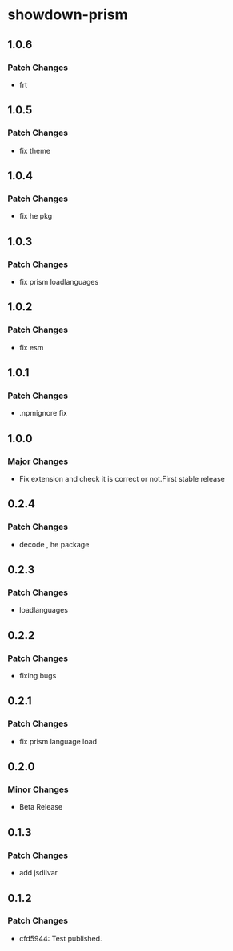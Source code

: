 # showdown-prism

## 1.0.6

### Patch Changes

- frt

## 1.0.5

### Patch Changes

- fix theme

## 1.0.4

### Patch Changes

- fix he pkg

## 1.0.3

### Patch Changes

- fix prism loadlanguages

## 1.0.2

### Patch Changes

- fix esm

## 1.0.1

### Patch Changes

- .npmignore fix

## 1.0.0

### Major Changes

- Fix extension and check it is correct or not.First stable release

## 0.2.4

### Patch Changes

- decode , he package

## 0.2.3

### Patch Changes

- loadlanguages

## 0.2.2

### Patch Changes

- fixing bugs

## 0.2.1

### Patch Changes

- fix prism language load

## 0.2.0

### Minor Changes

- Beta Release

## 0.1.3

### Patch Changes

- add jsdilvar

## 0.1.2

### Patch Changes

- cfd5944: Test published.
